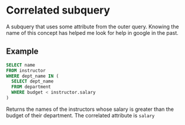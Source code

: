 # Correlated subquery
A subquery that uses some attribute from the outer query. Knowing the name of this concept has helped me look for help in google in the past.

## Example
```sql
SELECT name
FROM instructor
WHERE dept_name IN (
  SELECT dept_name
  FROM department
  WHERE budget < instructor.salary
)
```

Returns the names of the instructors whose salary is greater than the budget of their department. The correlated attribute is `salary`
